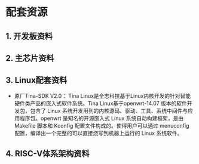 
# 配套资源

## 1. 开发板资料


##  2. 主芯片资料


## 3. Linux配套资料

* 原厂Tina-SDK V2.0： Tina Linux是全志科技基于Linux内核开发的针对智能硬件类产品的嵌入式软件系统。Tina Linux基于openwrt-14.07 版本的软件开发包，包含了 Linux 系统开发用到的内核源码、驱动、工具、系统中间件与应用程序包。openwrt 是知名的开源嵌入式 Linux 系统自动构建框架，是由 Makefile 脚本和 Kconfig 配置文件构成的。使得用户可以通过 menuconfig配置，编译出一个完整的可以直接烧写到机器上运行的 Linux 系统软件。


##  4. RISC-V体系架构资料





    
